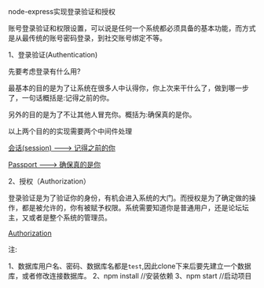 node-express实现登录验证和授权

账号登录验证和权限设置，可以说是任何一个系统都必须具备的基本功能，而方式是从最传统的账号密码登录，到社交账号绑定不等。

1、登录验证(Authentication)

先要考虑登录有什么用?

最基本的目的是为了让系统在很多人中认得你，你上次来干什么了，做到哪一步了，一句话概括是:记得之前的你。

另外的目的是为了不让其他人冒充你。概括为:确保真的是你。

以上两个目的的实现需要两个中间件处理

[会话(session) ---> 记得之前的你](https://github.com/WenNingZhang/simple_login/blob/master/md/session.md)

[Passport ---> 确保真的是你](https://github.com/WenNingZhang/simple_login/blob/master/md/passport.md)

2、授权（Authorization）

登录验证是为了验证你的身份，有机会进入系统的大门。而授权是为了确定做的操作，都是被允许的，你有被赋予权限。系统需要知道你是普通用户，还是论坛坛主，又或者是整个系统的管理员。

[Authorization](https://github.com/WenNingZhang/simple_login/blob/master/md/Authorization.md)

注:

1、数据库用户名、密码、数据库名都是`test`,因此clone下来后要先建立一个数据库，或者修改连接数据库。
2、npm install	//安装依赖
3、npm start 	//启动项目